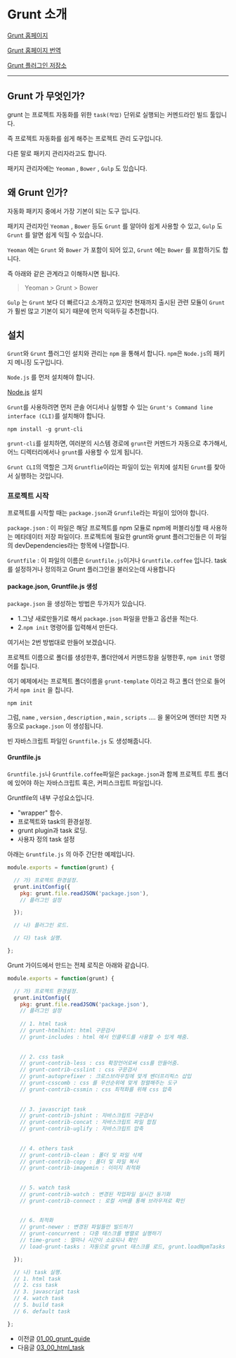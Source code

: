 # Grunt 소개


[Grunt 홈페이지](http://gruntjs.com/)

[Grunt 홈페이지 번역](http://gruntjs-kr.herokuapp.com/)

[Grunt 플러그인 저장소](https://github.com/gruntjs/)



***



## Grunt 가 무엇인가?

grunt 는 프로젝트 자동화를 위한 `task(작업)` 단위로 실행되는 커멘드라인 빌드 툴입니다.

즉 프로젝트 자동화를 쉽게 해주는 프로젝트 관리 도구입니다.

다른 말로 패키지 관리자라고도 합니다.

패키지 관리자에는 `Yeoman` , `Bower` , `Gulp` 도 있습니다.



## 왜 Grunt 인가?

자동화 패키지 중에서 가장 기본이 되는 도구 입니다.

패키지 관리자인 `Yeoman` , `Bower` 등도 `Grunt` 를 알아야 쉽게 사용할 수 있고, 
`Gulp` 도 `Grunt` 를 알면 쉽게 익힐 수 있습니다.

`Yeoman` 에는 `Grunt` 와 `Bower` 가 포함이 되어 있고, `Grunt` 에는 `Bower` 를 포함하기도 합니다.

즉 아래와 같은 관계라고 이해하시면 됩니다.

> Yeoman > Grunt > Bower


`Gulp` 는 `Grunt` 보다 더 빠르다고 소개하고 있지만 현재까지 출시된 관련 모듈이 `Grunt` 가 훨씬 많고 기본이 되기 때문에 먼저 익혀두길 추천합니다.




## 설치

`Grunt`와 `Grunt` 플러그인 설치와 관리는 `npm` 을 통해서 합니다. 
`npm`은 `Node.js`의 패키지 메니징 도구입니다.

`Node.js` 를 먼저 설치해야 합니다.

[Node.js](https://nodejs.org/) 설치

`Grunt`를 사용하려면 먼저 콘솔 어디서나 실행할 수 있는 `Grunt's Command line interface (CLI)`를 설치해야 합니다.

```
npm install -g grunt-cli
```

`grunt-cli`를 설치하면, 여러분의 시스템 경로에 `grunt`란 커멘드가 자동으로 추가해서, 어느 디렉터리에서나 `grunt`를 사용할 수 있게 됩니다.


`Grunt CLI`의 역할은 그저 `Gruntflie`이라는 파일이 있는 위치에 설치된 `Grunt`를 찾아서 실행하는 것입니다.




### 프로젝트 시작

프로젝트를 시작할 때는 `package.json`과 `Grunfile`라는 파일이 있어야 합니다.

`package.json` : 이 파일은 해당 프로젝트를 npm 모듈로 npm에 퍼블리싱할 때 사용하는 메타데이터 저장 파일이다. 
프로젝트에 필요한 grunt와 grunt 플러그인들은 이 파일의 devDependencies라는 항목에 나열합니다.

`Gruntfile` : 이 파일의 이름은 `Gruntfile.js`이거나 `Gruntfile.coffee` 입니다. 
task를 설정하거나 정의하고 Grunt 플러그인을 불러오는데 사용합니다





#### package.json, Gruntfile.js 생성

`package.json` 을 생성하는 방법은 두가지가 있습니다.

- 1.그냥 새로만들기로 해서 `package.json` 파일을 만들고 옵션을 적는다.
- 2.`npm init` 명령어를 입력해서 만든다.

여기서는 2번 방법대로 만들어 보겠습니다.

프로젝트 이름으로 폴더를 생성한후, 폴더안에서 커맨드창을 실행한후, `npm init` 명령어를 칩니다.

여기 예제에서는 프로젝트 폴더이름을 `grunt-template` 이라고 하고 폴더 안으로 들어가서 `npm init` 을 칩니다.

```
npm init
```

그럼, `name` , `version` , `description` , `main` , `scripts` .... 을 물어오며 엔터만 치면 자동으로 `package.json` 이 생성됩니다.


빈 자바스크립트 파일인 `Gruntfile.js` 도 생성해줍니다.




#### Gruntfile.js

`Gruntfile.js`나 `Gruntfile.coffee`파일은 `package.json`과 함께 프로젝트 루트 폴더에 있어야 하는 자바스크립트 혹은, 커피스크립트 파일입니다.


Gruntfile의 내부 구성요소입니다.

- "wrapper" 함수.
- 프로젝트와 task의 환경설정.
- grunt plugin과 task 로딩.
- 사용자 정의 task 설정



아래는 `Gruntfile.js` 의 아주 간단한 예제입니다.


```javascript
module.exports = function(grunt) {

  // 가) 프로젝트 환경설정.
  grunt.initConfig({
    pkg: grunt.file.readJSON('package.json'),
    // 플러그인 설정

  });

  // 나) 플러그인 로드.

  // 다) task 실행.

};
```


Grunt 가이드에서 만드는 전체 로직은 아래와 같습니다.


```javascript
module.exports = function(grunt) {

  // 가) 프로젝트 환경설정.
  grunt.initConfig({
    pkg: grunt.file.readJSON('package.json'),
    // 플러그인 설정
    
    // 1. html task
    // grunt-htmlhint: html 구문검사
    // grunt-includes : html 에서 인클루드를 사용할 수 있게 해줌.
    
    
    // 2. css task
    // grunt-contrib-less : css 확장언어로써 css를 만들어줌.
    // grunt-contrib-csslint : css 구문검사
    // grunt-autoprefixer : 크로스브라우징에 맞게 벤더프리픽스 삽입
    // grunt-csscomb : css 를 우선순위에 맞게 정렬해주는 도구
    // grunt-contrib-cssmin : css 최적화를 위해 css 압축
    
    
    // 3. javascript task
    // grunt-contrib-jshint : 자바스크립트 구문검사
    // grunt-contrib-concat : 자바스크립트 파일 합침
    // grunt-contrib-uglify : 자바스크립트 압축
    
    
    // 4. others task
    // grunt-contrib-clean : 폴더 및 파일 삭제
    // grunt-contrib-copy : 폴더 및 파일 복사
    // grunt-contrib-imagemin : 이미지 최적화
    
    
    // 5. watch task
    // grunt-contrib-watch : 변경된 작업파일 실시간 동기화
    // grunt-contrib-connect : 로컬 서버를 통해 브라우져로 확인
    
    
    // 6. 최적화
    // grunt-newer : 변경된 파일들만 빌드하기
    // grunt-concurrent : 다중 태스크를 병렬로 실행하기
    // time-grunt : 얼마나 시간이 소요되나 확인
    // load-grunt-tasks : 자동으로 grunt 태스크를 로드, grunt.loadNpmTasks 를 생략할 수 있음

  });

  // 나) task 실행.
  // 1. html task
  // 2. css task
  // 3. javascript task
  // 4. watch task
  // 5. build task
  // 6. default task

};
```

- 이전글 [01_00_grunt_guide](01_00_grunt_guide)
- 다음글 [03_00_html_task](03_00_html_task)
